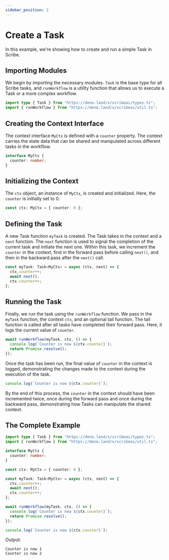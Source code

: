 ```yaml
---
sidebar_position: 2
---
```


# Create a Task

In this example, we're showing how to create and run a simple Task in Scribe.

## Importing Modules

We begin by importing the necessary modules.
`Task` is the base type for all Scribe tasks, and `runWorkflow` is a utility
function that allows us to execute a Task or a more complex workflow.

```ts
import type { Task } from "https://deno.land/x/scribeai/types.ts";
import { runWorkflow } from "https://deno.land/x/scribeai/util.ts";
```

## Creating the Context Interface

The context interface `MyCtx` is defined with a `counter` property.
The context carries the state data that can be shared and manipulated across different tasks in the workflow.

```ts
interface MyCtx {
  counter: number;
}
```

## Initializing the Context

The `ctx` object, an instance of `MyCtx`, is created and initialized.
Here, the `counter` is initially set to 0.

```ts
const ctx: MyCtx = { counter: 0 };
```

## Defining the Task

A new Task function `myTask` is created. The Task takes in the context and a `next` function.
The `next` function is used to signal the completion of the current task and initiate the next one.
Within this task, we increment the `counter` in the context, first in the forward pass before calling `next()`,
and then in the backward pass after the `next()` call.

```ts
const myTask: Task<MyCtx> = async (ctx, next) => {
  ctx.counter++;
  await next();
  ctx.counter++;
};
```

## Running the Task

Finally, we run the task using the `runWorkflow` function. We pass in the `myTask` function,
the context `ctx`, and an optional tail function. The tail function is called after all tasks have completed their forward pass.
Here, it logs the current value of `counter`.

```ts
await runWorkflow(myTask, ctx, () => {
  console.log(`Counter is now ${ctx.counter}`);
  return Promise.resolve();
});
```

Once the task has been run, the final value of `counter` in the context is logged,
demonstrating the changes made to the context during the execution of the task.

```ts
console.log(`Counter is now ${ctx.counter}`);
```

By the end of this process, the `counter` in the context should have been incremented twice,
once during the forward pass and once during the backward pass, demonstrating how Tasks can
manipulate the shared context.

## The Complete Example

```ts
import type { Task } from "https://deno.land/x/scribeai/types.ts";
import { runWorkflow } from "https://deno.land/x/scribeai/util.ts";

interface MyCtx {
  counter: number;
}

const ctx: MyCtx = { counter: 0 };

const myTask: Task<MyCtx> = async (ctx, next) => {
  ctx.counter++;
  await next();
  ctx.counter++;
};

await runWorkflow(myTask, ctx, () => {
  console.log(`Counter is now ${ctx.counter}`);
  return Promise.resolve();
});

console.log(`Counter is now ${ctx.counter}`);
```

Output:

```
Counter is now 1
Counter is now 2
```